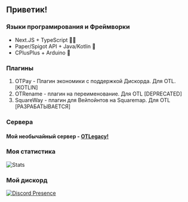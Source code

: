 ## Приветик!
### Языки програмирования и Фреймворки
- Next.JS + TypeScript 😶‍🌫️
- Paper/Spigot API + Java/Kotlin 🍵
- CPlusPlus + Arduino 🤖
### Плагины
1. OTPay - Плагин экономики с поддержкой Дискорда. Для OTL. [KOTLIN]
3. OTRename - плагин на переименование. Для OTL [DEPRECATED]
4. SquareWay - плагин для Вейпойнтов на Squaremap. Для OTL [РАЗРАБАТЫВАЕТСЯ]
### Сервера
#### Мой необычайный сервер - [OTLegacy!](https://dsc.gg/otlegacy)
### Моя статистика

![Stats](https://github-readme-stats-git-masterrstaa-rickstaa.vercel.app/api?username=s3nkwr&show_icons=true&theme=synthwave)

### Мой дискорд

[![Discord Presence](https://lanyard.cnrad.dev/api/494529422511308804)](https://discord.com/users/494529422511308804)

